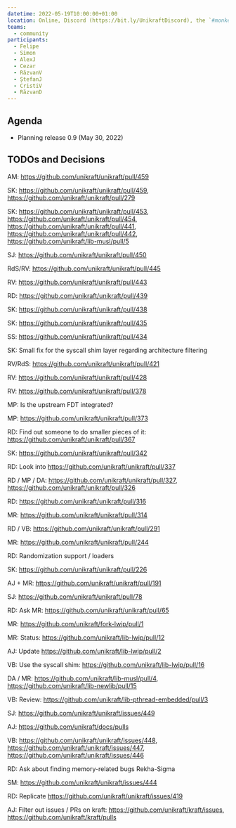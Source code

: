 ```yaml
---
datetime: 2022-05-19T10:00:00+01:00
location: Online, Discord (https://bit.ly/UnikraftDiscord), the `#monkey-business` voice channel
teams:
  - community
participants:
  - Felipe
  - Simon
  - AlexJ
  - Cezar
  - RăzvanV
  - ȘtefanJ
  - CristiV
  - RăzvanD
---
```


## Agenda

* Planning release 0.9 (May 30, 2022)

## TODOs and Decisions

AM: https://github.com/unikraft/unikraft/pull/459

SK: https://github.com/unikraft/unikraft/pull/459, https://github.com/unikraft/unikraft/pull/279

SK: https://github.com/unikraft/unikraft/pull/453, https://github.com/unikraft/unikraft/pull/454, https://github.com/unikraft/unikraft/pull/441, https://github.com/unikraft/unikraft/pull/442, https://github.com/unikraft/lib-musl/pull/5

SJ: https://github.com/unikraft/unikraft/pull/450

RdS/RV: https://github.com/unikraft/unikraft/pull/445

RV: https://github.com/unikraft/unikraft/pull/443

RD: https://github.com/unikraft/unikraft/pull/439

SK: https://github.com/unikraft/unikraft/pull/438

SK: https://github.com/unikraft/unikraft/pull/435

SS: https://github.com/unikraft/unikraft/pull/434

SK: Small fix for the syscall shim layer regarding architecture filtering

RV/RdS: https://github.com/unikraft/unikraft/pull/421

RV: https://github.com/unikraft/unikraft/pull/428

RV: https://github.com/unikraft/unikraft/pull/378

MP: Is the upstream FDT integrated?

MP: https://github.com/unikraft/unikraft/pull/373

RD: Find out someone to do smaller pieces of it: https://github.com/unikraft/unikraft/pull/367

SK: https://github.com/unikraft/unikraft/pull/342

RD: Look into https://github.com/unikraft/unikraft/pull/337

RD / MP / DA: https://github.com/unikraft/unikraft/pull/327, https://github.com/unikraft/unikraft/pull/326

RD: https://github.com/unikraft/unikraft/pull/316

MR: https://github.com/unikraft/unikraft/pull/314

RD / VB: https://github.com/unikraft/unikraft/pull/291

MR: https://github.com/unikraft/unikraft/pull/244

RD: Randomization support / loaders

SK: https://github.com/unikraft/unikraft/pull/226

AJ + MR: https://github.com/unikraft/unikraft/pull/191

SJ: https://github.com/unikraft/unikraft/pull/78

RD: Ask MR: https://github.com/unikraft/unikraft/pull/65

MR: https://github.com/unikraft/fork-lwip/pull/1

MR: Status: https://github.com/unikraft/lib-lwip/pull/12

AJ: Update https://github.com/unikraft/lib-lwip/pull/2

VB: Use the syscall shim: https://github.com/unikraft/lib-lwip/pull/16

DA / MR: https://github.com/unikraft/lib-musl/pull/4, https://github.com/unikraft/lib-newlib/pull/15

VB: Review: https://github.com/unikraft/lib-pthread-embedded/pull/3

SJ: https://github.com/unikraft/unikraft/issues/449

AJ: https://github.com/unikraft/docs/pulls

VB: https://github.com/unikraft/unikraft/issues/448, https://github.com/unikraft/unikraft/issues/447, https://github.com/unikraft/unikraft/issues/446

RD: Ask about finding memory-related bugs Rekha-Sigma

SM: https://github.com/unikraft/unikraft/issues/444

RD: Replicate https://github.com/unikraft/unikraft/issues/419

AJ: Filter out issues / PRs on kraft: https://github.com/unikraft/kraft/issues, https://github.com/unikraft/kraft/pulls
